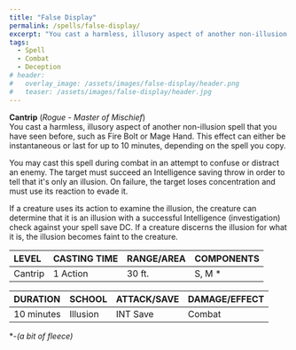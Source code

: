 ```yaml
---
title: "False Display"
permalink: /spells/false-display/
excerpt: "You cast a harmless, illusory aspect of another non-illusion spell that you have seen before."
tags:
  - Spell
  - Combat
  - Deception
# header:
#   overlay_image: /assets/images/false-display/header.png
#   teaser: /assets/images/false-display/header.jpg
---
```


**Cantrip** (*Rogue - Master of Mischief*) \
You cast a harmless, illusory aspect of another non-illusion spell that you have seen before, such as Fire Bolt or Mage Hand. This effect can either be instantaneous or last for up to 10 minutes, depending on the spell you copy.

You may cast this spell during combat in an attempt to confuse or distract an enemy. The target must succeed an Intelligence saving throw in order to tell that it's only an illusion. On failure, the target loses concentration and must use its reaction to evade it.

If a creature uses its action to examine the illusion, the creature can determine that it is an illusion with a successful Intelligence (investigation) check against your spell save DC. If a creature discerns the illusion for what it is, the illusion becomes faint to the creature.

| LEVEL          | CASTING TIME   | RANGE/AREA     | COMPONENTS     |
| :------------- | :------------- | :------------- | :------------- |
| Cantrip        | 1 Action       | 30 ft.         | S, M *         |

| DURATION       | SCHOOL         | ATTACK/SAVE    | DAMAGE/EFFECT  |
| :------------- | :------------- | :------------- | :------------- |
| 10 minutes     | Illusion       | INT Save       | Combat         |

\*-*(a bit of fleece)*
